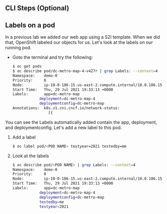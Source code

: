 ## CLI Steps (Optional)

## Labels on a pod
In a previous lab we added our web app using a S2I template.  When we did that, OpenShift labeled our objects for us.  Let's look at the labels on our running pod.

- Goto the terminal and try the following:

    ```bash
    $ oc get pods
    $ oc describe pod/dc-metro-map-4-v427r | grep Labels: --context=4
    Namespace:    demo-0
    Priority:     0
    Node:         ip-10-0-186-15.us-east-2.compute.internal/10.0.186.15
    Start Time:   Thu, 29 Jul 2021 19:33:13 +0000
    Labels:       app=dc-metro-map
                deployment=dc-metro-map-4
                deploymentconfig=dc-metro-map
    Annotations:  k8s.v1.cni.cncf.io/network-status:
                    [{
    ```

You can see the Labels automatically added contain the app, deployment, and deploymentconfig.  Let's add a new label to this pod.


1. Add a label

    ```bash
    $ oc label pod/<POD NAME> testyear=2021 testedby=me
    ```

1. Look at the labels

    ```bash
    $ oc describe pod/<POD NAME> | grep Labels: --context=4
    Namespace:    demo-0
    Priority:     0
    Node:         ip-10-0-186-15.us-east-2.compute.internal/10.0.186.15
    Start Time:   Thu, 29 Jul 2021 19:33:13 +0000
    Labels:       app=dc-metro-map
                deployment=dc-metro-map-4
                deploymentconfig=dc-metro-map
                testedby=me
                testyear=2021
    ```
